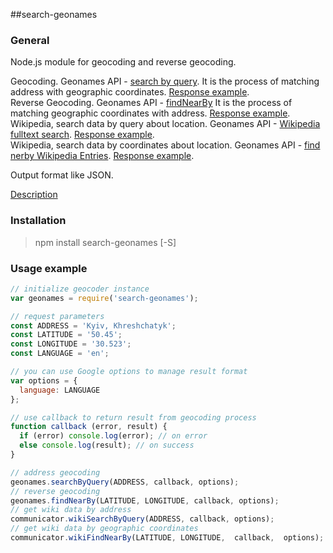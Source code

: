 ##search-geonames

### General
Node.js module for geocoding and reverse geocoding.  

Geocoding. Geonames API - [search by query](http://www.geonames.org/export/geonames-search.html).
It is the process of matching address with geographic coordinates.
[Response example](http://api.geonames.org/searchJSON?q=kyiv%20city&username=demo&style=short).  
Reverse Geocoding. Geonames API - [findNearBy](http://www.geonames.org/export/web-services.html#findNearby)
It is the process of matching geographic coordinates with address.
[Response example](http://api.geonames.org/findNearbyJSON?lat=47.3&lng=9&username=demo&style=LONG).  
Wikipedia, search data by query about location. Geonames API - [Wikipedia fulltext search](http://www.geonames.org/export/wikipedia-webservice.html#wikipediaSearch).
[Response example](http://api.geonames.org/wikipediaSearchJSON?q=london&username=demo&maxRows=10).  
Wikipedia, search data by coordinates about location. Geonames API - [find nerby Wikipedia Entries](http://www.geonames.org/export/wikipedia-webservice.html#findNearbyWikipedia).
[Response example](http://api.geonames.org/findNearbyWikipediaJSON?lat=47&lng=9&username=demo).  

Output format like JSON.

[Description](http://www.geonames.org/export/#ws)

### Installation
>npm install search-geonames [-S]

### Usage example
```javascript
// initialize geocoder instance
var geonames = require('search-geonames');

// request parameters
const ADDRESS = 'Kyiv, Khreshchatyk';
const LATITUDE = '50.45';
const LONGITUDE = '30.523';
const LANGUAGE = 'en';

// you can use Google options to manage result format
var options = {
  language: LANGUAGE
};

// use callback to return result from geocoding process
function callback (error, result) {
  if (error) console.log(error); // on error
  else console.log(result); // on success
}

// address geocoding
geonames.searchByQuery(ADDRESS, callback, options);
// reverse geocoding
geonames.findNearBy(LATITUDE, LONGITUDE, callback, options);
// get wiki data by address
communicator.wikiSearchByQuery(ADDRESS, callback, options);
// get wiki data by geographic coordinates
communicator.wikiFindNearBy(LATITUDE, LONGITUDE,  callback,  options);

```
